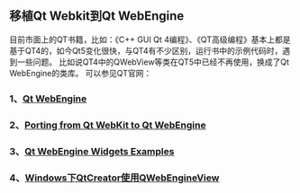 ## 移植Qt Webkit到Qt WebEngine
  目前市面上的QT书籍，比如：《C++ GUI Qt 4编程》、《QT高级编程》基本上都是基于QT4的，如今Qt5变化很快，与QT4有不少区别，运行书中的示例代码时，遇到一些问题。
比如说QT4中的QWebView等类在QT5中已经不再使用，换成了Qt WebEngine的类库。
可以参见QT官网：
### 1、[Qt WebEngine](https://doc.qt.io/archives/qt-5.10/qtwebengine-index.html)
### 2、[Porting from Qt WebKit to Qt WebEngine](https://doc.qt.io/archives/qt-5.10/qtwebenginewidgets-qtwebkitportingguide.html)
### 3、[Qt WebEngine Widgets Examples](https://doc.qt.io/archives/qt-5.10/webengine-widgetexamples.html)
### 4、[Windows下QtCreator使用QWebEngineView](https://blog.csdn.net/m32692529/article/details/78788337)

